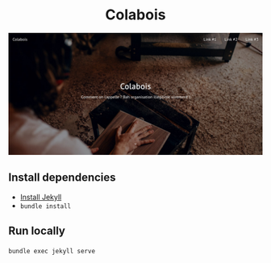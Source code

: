 <h1 align="center">Colabois</h1>

<p align="center">
    <img src=".readme/screenshots/1.jpg">
</p>

## Install dependencies

- [Install Jekyll](https://jekyllrb.com/docs/installation/)
- `bundle install`

## Run locally

`bundle exec jekyll serve`
